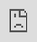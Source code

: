 # Gravitee.io Kafka Connector Demo

This project demonstrate how to use the [Gravitee.io Kafka Connector]([https://link](https://docs.gravitee.io/apim/3.x/apim_publisherguide_introducing_kafka.html)).
In order from a Kafka topic to:
- write messages with the REST API
- read in real time through a secured websocket and display messages

[<img src="https://cdn.loom.com/sessions/thumbnails/3a13a376189d46dfbe0d07309aa606e1-with-play.gif">](https://www.loom.com/share/3a13a376189d46dfbe0d07309aa606e1)

This project was bootstrapped with [Create React App](https://github.com/facebook/create-react-app).

## Available Scripts

In the project directory, you can run:

### `npm start`

Runs the app in the development mode.\
Open [http://localhost:3000](http://localhost:3000) to view it in your browser.

The page will reload when you make changes.\
You may also see any lint errors in the console.

### `npm test`

Launches the test runner in the interactive watch mode.\
See the section about [running tests](https://facebook.github.io/create-react-app/docs/running-tests) for more information.

### `npm run build`

Builds the app for production to the `build` folder.\
It correctly bundles React in production mode and optimizes the build for the best performance.

The build is minified and the filenames include the hashes.\
Your app is ready to be deployed!

See the section about [deployment](https://facebook.github.io/create-react-app/docs/deployment) for more information.

<iframe src="https://www.loom.com/embed/3a13a376189d46dfbe0d07309aa606e1" frameborder="0" webkitallowfullscreen mozallowfullscreen allowfullscreen style="position: absolute; top: 0; left: 0; width: 100%; height: 100%;"></iframe>